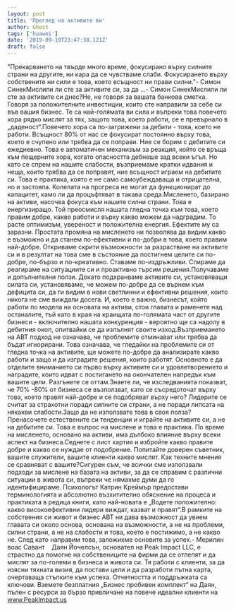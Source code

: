 ```yaml
---
layout: post
title: 'Преглед на активите ви'
author: Ghost
tags: ['huawei']
date: '2019-09-19T23:47:38.121Z'
draft: false
---
```


"Прекарването на твърде много време, фокусирано върху силните страни на другите, ни кара да се чувстваме слаби. Фокусирането върху собствените ни сили е това, което всъщност ни прави силни."- Симон СинекМислили ли сте за активите си, за да ...- Симон СинекМислили ли сте за активите си днес?Не, не говоря за вашата банкова сметка. Говоря за положителните инвестиции, които сте направили за себе си във вашия бизнес. Те са най-голямата ви сила и въпреки това повечето хора рядко мислят за тях, защото това, което работи, се е превърнало в „даденост“.Повечето хора са по-загрижени за дебити - това, което не работи. Всъщност 80% от нас се фокусират постоянно върху това, което е счупено или трябва да се поправи. Ние се борим с дебитите си ежедневно. Това е автоматичен механизъм за реакция, който се връща към пещерните хора, когато опасността дебнеше зад всеки ъгъл. Но като се спрем на нашите слабости, възприемаме кратки идвания и неща, които трябва да се поправят, ние всъщност играем на дебитите си. Това е практика, която е не само самоубеждаваща и отрицателна, но и застояла. Колелата на прогреса не могат да функционират до капацитет, камо ли да процъфтяват в такава среда.Мисленето, базирано на активи, насочва фокуса към нашите силни страни. Това е енергизиращо. Той преосмисля нашата гледна точка към това, което правим добре, какво работи и върху какво можем да надградим. То расте оптимизъм, увереност и положителна енергия. Ефектите му са заразни. Простата промяна на мисленето ни позволява да видим какво е възможно и да станем по-ефективни и по-добри в това, което правим най-добре. Откриваме скрити възможности за разрастване на активите си и в резултат на това сме в състояние да постигнем целите си по-добре, по-бързо и по-креативно. Ставаме по-издръжливи. Спираме да реагираме на ситуациите си и проактивно търсим решения.Получаваме и допълнителни ползи. Докато подхранваме активите си, установяващи силата си, установяваме, че можем по-добре да се върнем към дефицита си, да ги видим в нови светлинни и ефективни решения, които никога не сме виждали досега. И, което е важно, бизнесът, който работи по модела на основата на активи, стои главата и раменете над останалите, тъй като в края на краищата по-голямата част от другите бизнеси - включително нашата конкуренция - вероятно ще са надолу в дебитния окоп, опитвайки се да изпълнят своите изход.Възприемането на ABT подход не означава, че проблемите отминават или трябва да бъдат игнорирани. Това означава, че гледайки на проблемите си от гледна точка на активите, ще можете по-добре да анализирате какво работи и защо и да изградите решения, които работят. Основното е да отделите вниманието си първо върху активите си и удовлетворението и наградите, които идват с постигането на окончателен напредък към вашите цели. Разгънете се оттам.Знаете ли, че изследванията показват, че 70% -80% от бизнеса се възползват, като се съсредоточат върху това, което правят най-добре и се подобряват върху него? Лидерите се считат за страхотни поради силните си страни, а не поради липсата на някакви слабости.Защо да не използвате това в своя полза?Пренасочете естествените си тенденции и играйте на активите си, а не на дебитите си. Това е въпрос на мислене и това е практика. По време на мисленето, основано на активи, има дълбоко влияние върху всеки аспект на бизнеса.Седнете с лист хартия и избройте какво правите добре и какво се нуждае от подобрение. Попитайте доверен съветник, вашите служители, вашите клиенти какво мислят. Как техните мнения се сравняват с вашите?Сигурен съм, че всички сме използвали подходи за мислене на базата на активи, за да се справим с различни ситуации в живота си, въпреки че нямахме думи да го идентифицираме. Психологът Катрин Креймър предостави терминологията и абсолютно възхитително обяснение на процеса и практиката в редица книги, като най-новата е „Водете положително: какво високоефективни лидери виждат, казват и правят“.В рамките на собствения си живот и бизнес ABT ни дава възможност да увием главата си около основа, основана на възможности, а не на проблеми, силни страни, а не на слабости и това, което е постижимо, а не какво не. След като направим това, заложихме основите за успех.- Мерилин воас Савант    Даян Йочелсън, основател на Peak Impact LLC, е страстно да помогне на собствениците на фирми да се отлепят и да мислят за по-големи в бизнеса и живота си. Тя работи с клиенти, за да изясни тяхната визия, да постави цели и да разработи пътна карта, очертаваща стъпките към успеха. Отчетността и поддръжката са ключови. Вземете безплатния „Бизнес пробивен комплект“ на Даян, пълен с ресурси за бързо привличане на повече идеални клиенти на www.PeakImpact.us

